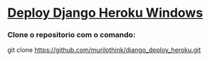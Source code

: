 # [Deploy Django Heroku Windows](http://jilcimar.github.io/)

### Clone o repositorio com o comando:

git clone https://github.com/murilothink/django_deploy_heroku.git
